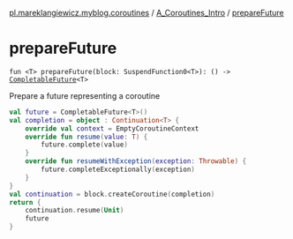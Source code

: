 [pl.mareklangiewicz.myblog.coroutines](../index.md) / [A_Coroutines_Intro](index.md) / [prepareFuture](.)

# prepareFuture

`fun <T> prepareFuture(block: SuspendFunction0<T>): () -> `[`CompletableFuture`](http://docs.oracle.com/javase/6/docs/api/java/util/concurrent/CompletableFuture.html)`<T>`

Prepare a future representing a coroutine

``` kotlin
val future = CompletableFuture<T>()
val completion = object : Continuation<T> {
    override val context = EmptyCoroutineContext
    override fun resume(value: T) {
        future.complete(value)
    }
    override fun resumeWithException(exception: Throwable) {
        future.completeExceptionally(exception)
    }
}
val continuation = block.createCoroutine(completion)
return {
    continuation.resume(Unit)
    future
}
```

